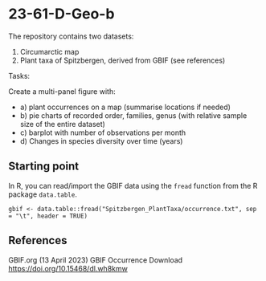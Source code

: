 # 23-61-D-Geo-b

The repository contains two datasets:
1) Circumarctic map
2) Plant taxa of Spitzbergen, derived from GBIF (see references)

Tasks:

Create a multi-panel figure with:
* a) plant occurrences on a map (summarise locations if needed)
* b) pie charts of recorded order, families, genus (with relative sample size of the entire dataset)
* c) barplot with number of observations per month
* d) Changes in species diversity over time (years)


## Starting point

In R, you can read/import the GBIF data using the `fread` function from the R package `data.table`.

```
gbif <- data.table::fread("Spitzbergen_PlantTaxa/occurrence.txt", sep = "\t", header = TRUE)
```


## References

GBIF.org (13 April 2023) GBIF Occurrence Download  https://doi.org/10.15468/dl.wh8kmw